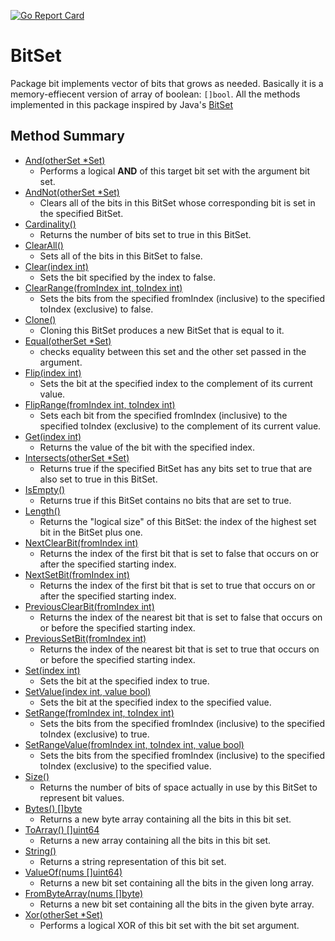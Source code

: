[![Go Report Card](https://goreportcard.com/badge/github.com/mostafa-asg/bit)](https://goreportcard.com/report/github.com/mostafa-asg/bit)
# BitSet
Package bit implements vector of bits that grows as needed. Basically it is a memory-effiecent version of array of boolean: `[]bool`. All the methods implemented in this package inspired by Java's [BitSet](https://docs.oracle.com/javase/8/docs/api/java/util/BitSet.html)

## Method Summary
 - [And(otherSet *Set)](#)
	 - Performs a logical **AND** of this target bit set with the argument bit set.
 - [AndNot(otherSet *Set)](#)
	 - Clears all of the bits in this BitSet whose corresponding bit is set in the specified BitSet.
 - [Cardinality()](#)
	 - Returns the number of bits set to true in this BitSet.
 - [ClearAll()](#)
	 - Sets all of the bits in this BitSet to false.
 - [Clear(index int)](#)
	 - Sets the bit specified by the index to false.
 - [ClearRange(fromIndex int, toIndex int)](#)
	 - Sets the bits from the specified fromIndex (inclusive) to the specified toIndex (exclusive) to false.
 - [Clone()](#)
	 - Cloning this BitSet produces a new BitSet that is equal to it.
 - [Equal(otherSet *Set)](#)
	 - checks equality between this set and the other set passed in the argument.
 - [Flip(index int)](#)
	 - Sets the bit at the specified index to the complement of its current value.
 - [FlipRange(fromIndex int, toIndex int)](#)
	 - Sets each bit from the specified fromIndex (inclusive) to the specified toIndex (exclusive) to the complement of its current value.
 - [Get(index int)](#)
	 - Returns the value of the bit with the specified index.
 - [Intersects(otherSet *Set)](#)
	 - Returns true if the specified BitSet has any bits set to true that are also set to true in this BitSet.
 - [IsEmpty()](#)
   - Returns true if this BitSet contains no bits that are set to true.
 - [Length()](#)
   - Returns the "logical size" of this BitSet: the index of the highest set bit in the BitSet plus one.
 - [NextClearBit(fromIndex int)](#)
   - Returns the index of the first bit that is set to false that occurs on or after the specified starting index.
 - [NextSetBit(fromIndex int)](#)
	 - Returns the index of the first bit that is set to true that occurs on or after the specified starting index.
 - [PreviousClearBit(fromIndex int)](#)
	 - Returns the index of the nearest bit that is set to false that occurs on or before the specified starting index.
 - [PreviousSetBit(fromIndex int)](#)
	 - Returns the index of the nearest bit that is set to true that occurs on or before the specified starting index. 
 - [Set(index int)](#)
	 - Sets the bit at the specified index to true.
 - [SetValue(index int, value bool)](#)
	 - Sets the bit at the specified index to the specified value.
 - [SetRange(fromIndex int, toIndex int)](#)
	 - Sets the bits from the specified fromIndex (inclusive) to the specified toIndex (exclusive) to true.
 - [SetRangeValue(fromIndex int, toIndex int, value bool)](#)
	 - Sets the bits from the specified fromIndex (inclusive) to the specified toIndex (exclusive) to the specified value.
 - [Size()](#)
	 - Returns the number of bits of space actually in use by this BitSet to represent bit values.
 - [Bytes() []byte](#)
	 - Returns a new byte array containing all the bits in this bit set. 
 - [ToArray() []uint64](#)
	 - Returns a new array containing all the bits in this bit set.
 - [String()](#)
	 - Returns a string representation of this bit set.
 - [ValueOf(nums []uint64)](#)
	 - Returns a new bit set containing all the bits in the given long array.
 - [FromByteArray(nums []byte)](#)
   - Returns a new bit set containing all the bits in the given byte array.
 - [Xor(otherSet *Set)](#)
   - Performs a logical XOR of this bit set with the bit set argument.

  

